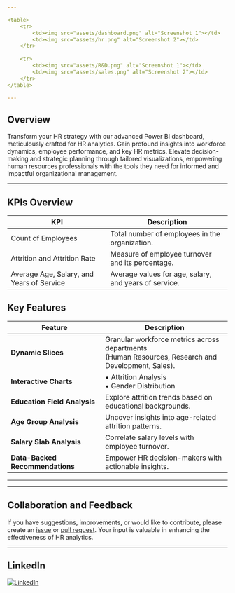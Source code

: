 ```yaml
---

<table>
    <tr>
        <td><img src="assets/dashboard.png" alt="Screenshot 1"></td>
        <td><img src="assets/hr.png" alt="Screenshot 2"></td>
    </tr>
    
    <tr>
        <td><img src="assets/R&D.png" alt="Screenshot 1"></td>
        <td><img src="assets/sales.png" alt="Screenshot 2"></td>
    </tr>
</table>

---
```


## Overview

Transform your HR strategy with our advanced Power BI dashboard, meticulously crafted for HR analytics. Gain profound insights into workforce dynamics, employee performance, and key HR metrics. Elevate decision-making and strategic planning through tailored visualizations, empowering human resources professionals with the tools they need for informed and impactful organizational management.

---

## KPIs Overview

| KPI                        | Description                                       |
|-----------------------------|---------------------------------------------------|
| Count of Employees          | Total number of employees in the organization.    |
| Attrition and Attrition Rate| Measure of employee turnover and its percentage.  |
| Average Age, Salary, and Years of Service | Average values for age, salary, and years of service. |

## Key Features

| Feature                                   | Description                                               |
|-------------------------------------------|-----------------------------------------------------------|
| **Dynamic Slices**                        | Granular workforce metrics across departments <br> (Human Resources, Research and Development, Sales). |
| **Interactive Charts**                    |  • Attrition Analysis <br> • Gender Distribution           |
| **Education Field Analysis**              | Explore attrition trends based on educational backgrounds. |
| **Age Group Analysis**                    | Uncover insights into age-related attrition patterns.     |
| **Salary Slab Analysis**                  | Correlate salary levels with employee turnover.           |
| **Data-Backed Recommendations**           | Empower HR decision-makers with actionable insights.      |


---



---

## Collaboration and Feedback

If you have suggestions, improvements, or would like to contribute, please create an [issue](https://github.com/hitchhicker007/hr_analytics_powerbi.git/issues) or [pull request](https://github.com/hitchhicker007/hr_analytics_powerbi.git/pulls). Your input is valuable in enhancing the effectiveness of HR analytics.

--- 

## LinkedIn

[![LinkedIn](https://img.shields.io/badge/LinkedIn-Connect-blue)](https://www.linkedin.com/in/parthpanchal8401)

